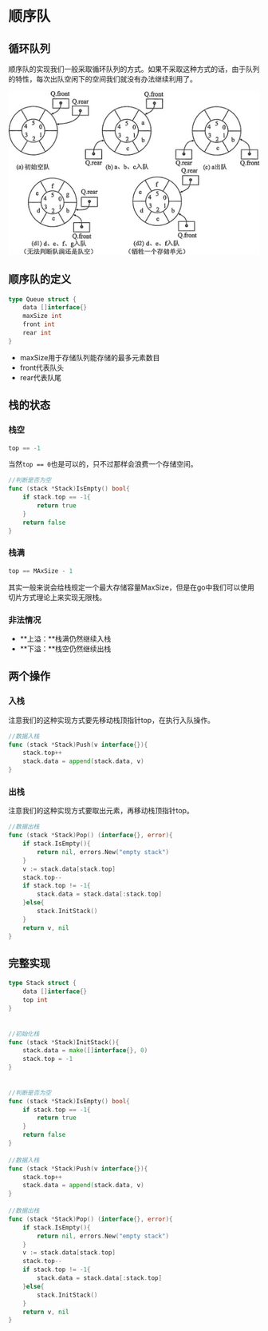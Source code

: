 # 顺序队

## 循环队列

顺序队的实现我们一般采取循环队列的方式。如果不采取这种方式的话，由于队列的特性，每次出队空闲下的空间我们就没有办法继续利用了。

![](../../.gitbook/assets/image%20%2824%29.png)

## 顺序队的定义

```go
type Queue struct {
	data []interface{}
	maxSize int
	front int
	rear int
}
```

* maxSize用于存储队列能存储的最多元素数目
* front代表队头
* rear代表队尾

## 栈的状态

### 栈空

```go
top == -1
```

当然`top == 0`也是可以的，只不过那样会浪费一个存储空间。

```go
//判断是否为空
func (stack *Stack)IsEmpty() bool{
	if stack.top == -1{
		return true
	}
	return false
}
```

### 栈满

```go
top == MAxSize - 1
```

其实一般来说会给栈规定一个最大存储容量MaxSize，但是在go中我们可以使用切片方式理论上来实现无限栈。

### 非法情况

* **上溢：**栈满仍然继续入栈
* **下溢：**栈空仍然继续出栈

## 两个操作

### 入栈

注意我们的这种实现方式要先移动栈顶指针top，在执行入队操作。

```go
//数据入栈
func (stack *Stack)Push(v interface{}){
	stack.top++
	stack.data = append(stack.data, v)
}
```

### 出栈

注意我们的这种实现方式要取出元素，再移动栈顶指针top。

```go
//数据出栈
func (stack *Stack)Pop() (interface{}, error){
	if stack.IsEmpty(){
		return nil, errors.New("empty stack")
	}
	v := stack.data[stack.top]
	stack.top--
	if stack.top != -1{
		stack.data = stack.data[:stack.top]
	}else{
		stack.InitStack()
	}
	return v, nil
}
```

## 完整实现

```go
type Stack struct {
	data []interface{}
	top int
}


//初始化栈
func (stack *Stack)InitStack(){
	stack.data = make([]interface{}, 0)
	stack.top = -1
}


//判断是否为空
func (stack *Stack)IsEmpty() bool{
	if stack.top == -1{
		return true
	}
	return false
}

//数据入栈
func (stack *Stack)Push(v interface{}){
	stack.top++
	stack.data = append(stack.data, v)
}

//数据出栈
func (stack *Stack)Pop() (interface{}, error){
	if stack.IsEmpty(){
		return nil, errors.New("empty stack")
	}
	v := stack.data[stack.top]
	stack.top--
	if stack.top != -1{
		stack.data = stack.data[:stack.top]
	}else{
		stack.InitStack()
	}
	return v, nil
}
```

